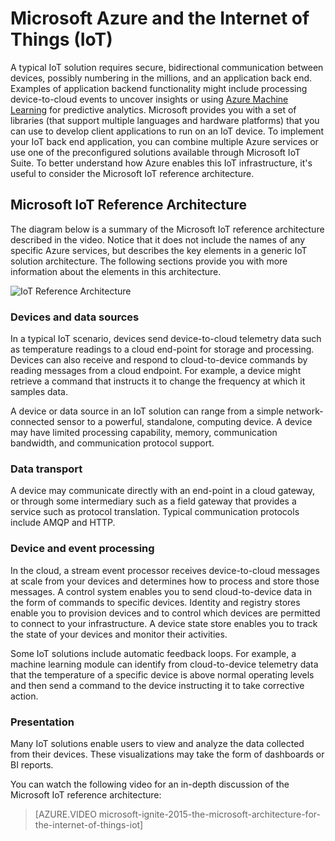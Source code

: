 # Microsoft Azure and the Internet of Things (IoT)
A typical IoT solution requires secure, bidirectional communication between devices, possibly numbering in the millions, and an application back end. Examples of application backend functionality might include processing device-to-cloud events to uncover insights or using [Azure Machine Learning][lnk-machinelearning] for predictive analytics.
Microsoft provides you with a set of libraries (that support multiple languages and hardware platforms) that you can use to develop client applications to run on an IoT device. To implement your IoT back end application, you can combine multiple Azure services or use one of the preconfigured solutions available through Microsoft IoT Suite. To better understand how Azure enables this IoT infrastructure, it's useful to consider the Microsoft IoT reference architecture.

## Microsoft IoT Reference Architecture
The diagram below is a summary of the Microsoft IoT reference architecture described in the video. Notice that it does not include the names of any specific Azure services, but describes the key elements in a generic IoT solution architecture. The following sections provide you with more information about the elements in this architecture.

![IoT Reference Architecture][img-reference-architecture]

### Devices and data sources
In a typical IoT scenario, devices send device-to-cloud telemetry data such as temperature readings to a cloud end-point for storage and processing. Devices can also receive and respond to cloud-to-device commands by reading messages from a cloud endpoint. For example, a device might retrieve a command that instructs it to change the frequency at which it samples data.

A device or data source in an IoT solution can range from a simple network-connected sensor to a powerful, standalone, computing device. A device may have limited processing capability, memory, communication bandwidth, and communication protocol support.

### Data transport
A device may communicate directly with an end-point in a cloud gateway, or through some intermediary such as a field gateway that provides a service such as protocol translation. Typical communication protocols include AMQP and HTTP.

### Device and event processing
In the cloud, a stream event processor receives device-to-cloud messages at scale from your devices and determines how to process and store those messages. A control system enables you to send cloud-to-device data in the form of commands to specific devices. Identity and registry stores enable you to provision devices and to control which devices are permitted to connect to your infrastructure. A device state store enables you to track the state of your devices and monitor their activities.

Some IoT solutions include automatic feedback loops. For example, a machine learning module can identify from cloud-to-device telemetry data that the temperature of a specific device is above normal operating levels and then send a command to the device instructing it to take corrective action.

### Presentation
Many IoT solutions enable users to view and analyze the data collected from their devices. These visualizations may take the form of dashboards or BI reports.

You can watch the following video for an in-depth discussion of the Microsoft IoT reference architecture:

> [AZURE.VIDEO microsoft-ignite-2015-the-microsoft-architecture-for-the-internet-of-things-iot]

[img-reference-architecture]: media/iot-azure-and-iot/iot-reference-architecture.png

[lnk-machinelearning]: http://azure.microsoft.com/en-us/services/machine-learning/
